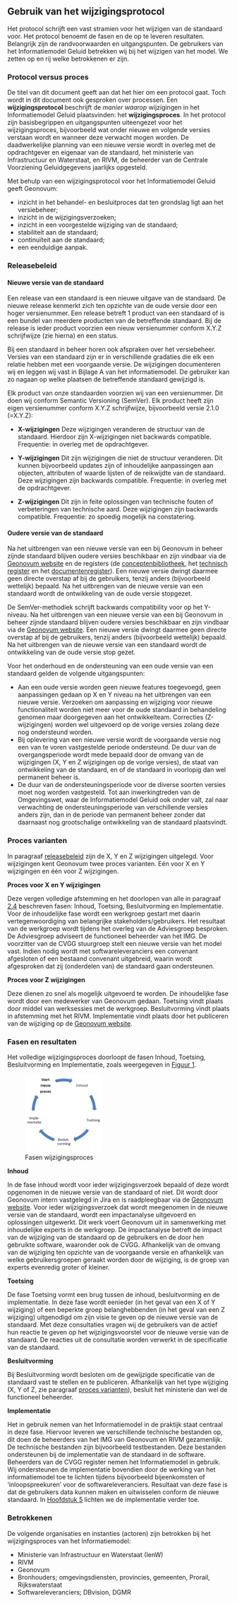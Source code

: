 ## Gebruik van het wijzigingsprotocol

Het protocol schrijft een vast stramien voor het wijzigen van de standaard voor. Het protocol benoemt de fasen en de op te leveren resultaten. Belangrijk zijn de randvoorwaarden en uitgangspunten. De gebruikers van het Informatiemodel Geluid betrekken wij bij het wijzigen van het model. We zetten op en rij welke betrokkenen er zijn.

### Protocol versus proces

De titel van dit document geeft aan dat het hier om een protocol gaat. Toch wordt in dit document ook gesproken over processen. Een <b>wijzigingsprotocol </b>beschrijft de <i>manier waarop</i> wijzigingen in het Informatiemodel Geluid plaatsvinden: het <b>wijzigingsproces</b>. In het protocol zijn basisbegrippen en uitgangspunten uiteengezet voor het wijzigingsproces, bijvoorbeeld wat onder nieuwe en volgende versies verstaan wordt en wanneer deze verwacht mogen worden. De daadwerkelijke planning van een nieuwe versie wordt in overleg met de opdrachtgever en eigenaar van de standaard, het ministerie van Infrastructuur en Waterstaat, en RIVM, de beheerder van de Centrale Voorziening Geluidgegevens jaarlijks opgesteld.

Met behulp van een wijzigingsprotocol voor het Informatiemodel Geluid geeft Geonovum:

<ul><li>inzicht in het behandel- en besluitproces dat ten grondslag ligt aan het versiebeheer;</li>
<li>inzicht in de wijzigingsverzoeken;</li>
<li> inzicht in een voorgestelde wijziging van de standaard;</li>
<li>stabiliteit aan de standaard;</li>
<li>continuïteit aan de standaard;</li>
<li>een eenduidige aanpak.</li>
</ul>

### <a name='_Ref503261397'></a><a name='_Ref503261402'></a><a name='_Ref503261548'></a>Releasebeleid

#### Nieuwe versie van de standaard

Een release van een standaard is een nieuwe uitgave van de standaard. De nieuwe release kenmerkt zich ten opzichte van de oude versie door een hoger versienummer. Een release betreft 1 product van een standaard of is een bundel van meerdere producten van de betreffende standaard. Bij de release is ieder product voorzien een nieuw versienummer conform X.Y.Z schrijfwijze (zie hierna) en een status.

Bij een standaard in beheer horen ook afspraken over het versiebeheer. Versies van een standaard zijn er in verschillende gradaties die elk een relatie hebben met een voorgaande versie. De wijzigingen documenteren wij en leggen wij vast in Bijlage A van het informatiemodel. De gebruiker kan zo nagaan op welke plaatsen de betreffende standaard gewijzigd is.

Elk product van onze standaarden voorzien wij van een versienummer. Dit doen wij conform Semantic Versioning (SemVer). Elk product heeft zijn eigen versienummer conform X.Y.Z schrijfwijze, bijvoorbeeld versie 2.1.0 (=X.Y.Z):

<ul><li><b>X-wijzigingen</b> Deze wijzigingen veranderen de structuur van de standaard. Hierdoor zijn X-wijzigingen niet backwards compatible. Frequentie: in overleg met de opdrachtgever.</li></ul> 

<ul><li><b>Y-wijzigingen</b> Dit zijn wijzigingen die niet de structuur veranderen. Dit kunnen bijvoorbeeld updates zijn of inhoudelijke aanpassingen aan objecten, attributen of waarde lijsten of de reikwijdte van de standaard. Deze wijzigingen zijn backwards compatible. Frequentie</u>: in overleg met de opdrachtgever.</li> </ul>

<ul><li><b>Z-wijzigingen</b> Dit zijn in feite oplossingen van technische fouten of verbeteringen van technische aard. Deze wijzigingen zijn backwards compatible. Frequentie: zo spoedig mogelijk na constatering.</li> </ul>

#### Oudere versie van de standaard

Na het uitbrengen van een nieuwe versie van een bij Geonovum in beheer zijnde standaard blijven oudere versies beschikbaar en zijn vindbaar via de <a href='https://www.geonovum.nl/geo-standaarden/informatiemodel-geluid' target='_blank'>Geonovum website</a> en de registers (de <a href='https://definities.geostandaarden.nl' target='_blank'>conceptenbibliotheek</a>, het <a href='https://register.geostandaarden.nl' target='_blank'>technisch register</a> en het <a href='https://docs.geostandaarden.nl' target='_blank'>documentenregister</a>). Een nieuwe versie dwingt daarmee geen directe overstap af bij de gebruikers, tenzij anders (bijvoorbeeld wettelijk) bepaald. Na het uitbrengen van de nieuwe versie van een standaard wordt de ontwikkeling van de oude versie stopgezet.

De SemVer-methodiek schrijft backwards compatibility voor op het Y-niveau. Na het uitbrengen van een nieuwe versie van een bij Geonovum in beheer zijnde standaard blijven oudere versies beschikbaar en zijn vindbaar via de <a href='https://www.geonovum.nl/geo-standaarden/informatiemodel-geluid' target='_blank'>Geonovum website</a>. Een nieuwe versie dwingt daarmee geen directe overstap af bij de gebruikers, tenzij anders (bijvoorbeeld wettelijk) bepaald. Na het uitbrengen van de nieuwe versie van een standaard wordt de ontwikkeling van de oude versie stop gezet.

Voor het onderhoud en de ondersteuning van een oude versie van een standaard gelden de volgende uitgangspunten:

<ul><li>Aan een oude versie worden geen nieuwe features toegevoegd, geen aanpassingen gedaan op X en Y niveau na het uitbrengen van een nieuwe versie. Verzoeken om aanpassing en wijziging voor nieuwe functionaliteit worden niet meer voor de oude standaard in behandeling genomen maar doorgegeven aan het ontwikkelteam. Correcties (Z-wijzigingen) worden wel uitgevoerd op de vorige versies zolang deze nog ondersteund worden.</li>
<li>Bij oplevering van een nieuwe versie wordt de voorgaande versie nog een van te voren vastgestelde periode ondersteund. De duur van de overgangsperiode wordt mede bepaald door de omvang van de wijzigingen (X, Y en Z wijzigingen op de vorige versies), de staat van ontwikkeling van de standaard, en of de standaard in voorlopig dan wel permanent beheer is.</li>
<li>De duur van de ondersteuningsperiode voor de diverse soorten versies moet nog worden vastgesteld. Tot aan inwerkingtreden van de Omgevingswet, waar de Informatiemodel Geluid ook onder valt, zal naar verwachting de ondersteuningsperiode van verschillende versies anders zijn, dan in de periode van permanent beheer zonder dat daarnaast nog grootschalige ontwikkeling van de standaard plaatsvindt.</li>
</ul>

### <a name='_Ref482110995'></a>Proces varianten

In paragraaf <a href='#_Ref503261402'>releasebeleid<a></a> zijn de X, Y en Z wijzigingen uitgelegd. Voor wijzigingen kent Geonovum twee proces varianten. Eén voor X en Y wijzigingen en één voor Z wijzigingen.

<b>Proces voor X en Y wijzigingen</b>

Deze vergen volledige afstemming en het doorlopen van alle in paragraaf <a href='#fasen-en-resultaten'>2.4<a></a> beschreven fasen: Inhoud, Toetsing, Besluitvorming en Implementatie. Voor de inhoudelijke fase wordt een werkgroep gestart met daarin vertegenwoordiging van belangrijke stakeholders/gebruikers. Het resultaat van de werkgroep wordt tijdens het overleg van de Adviesgroep besproken. De Adviesgroep adviseert de functioneel beheerder van het IMG. De voorzitter van de CVGG stuurgroep stelt een nieuwe versie van het model vast. Indien nodig wordt met softwareleveranciers een convenant afgesloten of een bestaand convenant uitgebreid, waarin wordt afgesproken dat zij (onderdelen van) de standaard gaan ondersteunen.

<b>Proces voor Z wijzigingen</b>

Deze dienen zo snel als mogelijk uitgevoerd te worden. De inhoudelijke fase wordt door een medewerker van Geonovum gedaan. Toetsing vindt plaats door middel van werksessies met de werkgroep. Besluitvorming vindt plaats in afstemming met het RIVM. Implementatie vindt plaats door het publiceren van de wijziging op de <a href='https://www.geonovum.nl/geo-standaarden/informatiemodel-geluid' target='_blank'>Geonovum website</a>.

### <a name='_Ref503261432'></a>Fasen en resultaten

Het volledige wijzigingsproces doorloopt de fasen Inhoud, Toetsing, Besluitvorming en Implementatie, zoals weergegeven in <a href='#_Ref503260625'>Figuur 1<a></a>.

<figure style='width: 35%;'><a name='_Ref503260625'></a><img src='media/image3.png' alt='media/image3.png'></img>
<figcaption><a name='_Ref503260625'></a>Fasen wijzigingsproces</figcaption></figure>

<b>Inhoud</b>

In de fase inhoud wordt voor ieder wijzigingsverzoek bepaald of deze wordt opgenomen in de nieuwe versie van de standaard of niet. Dit wordt door Geonovum intern vastgelegd in Jira en is raadpleegbaar via de <a href='https://www.geonovum.nl/geo-standaarden/informatiemodel-geluid' target='_blank'>Geonovum website</a>. Voor ieder wijzigingsverzoek dat wordt meegenomen in de nieuwe versie van de standaard, wordt een impactanalyse uitgevoerd en oplossingen uitgewerkt. Dit werk voert Geonovum uit in samenwerking met inhoudelijke experts in de werkgroep. De impactanalyse betreft de impact van de wijziging van de standaard op de gebruikers en de door hen gebruikte software, waaronder ook de CVGG. Afhankelijk van de omvang van de wijziging ten opzichte van de voorgaande versie en afhankelijk van welke gebruikersgroepen geraakt worden door de wijziging, is de groep van experts evenredig groter of kleiner. 

<b>Toetsing</b>

De fase Toetsing vormt een brug tussen de inhoud, besluitvorming en de implementatie. In deze fase wordt eenieder (in het geval van een X of Y wijziging) of een beperkte groep belanghebbenden (in het geval van een Z wijziging) uitgenodigd om zijn visie te geven op de nieuwe versie van de standaard. Met deze consultaties vragen wij de gebruikers van de actief hun reactie te geven op het wijzigingsvoorstel voor de nieuwe versie van de standaard. De reacties uit de consultatie worden verwerkt in de specificatie van de standaard.

<b>Besluitvorming</b>

Bij Besluitvorming wordt besloten om de gewijzigde specificatie van de standaard vast te stellen en te publiceren. Afhankelijk van het type wijziging (X, Y of Z, zie paragraaf <a href='#_Ref482110995'>proces varianten<a></a>), besluit het ministerie dan wel de functioneel beheerder.

<b>Implementatie</b>

Het in gebruik nemen van het Informatiemodel in de praktijk staat centraal in deze fase. Hiervoor leveren we verschillende technische bestanden op, dit doen de beheerders van het IMG van Geonovum en RIVM gezamenlijk. De technische bestanden zijn bijvoorbeeld testbestanden. Deze bestanden ondersteunen bij de implementatie van de standaard in de software. Beheerders van de CVGG register nemen het Informatiemodel in gebruik. Wij ondersteunen de implementatie bovendien door de werking van het informatiemodel toe te lichten tijdens bijvoorbeeld bijeenkomsten of ‘inloopspreekuren’ voor de softwareleveranciers. Resultaat van deze fase is dat de gebruikers data kunnen maken en uitwisselen conform de nieuwe standaard. In <a href='#tussentijdse-werkafspraken'>Hoofdstuk 5<a></a> lichten we de implementatie verder toe.

### Betrokkenen

De volgende organisaties en instanties (actoren) zijn betrokken bij het wijzigingsproces van het Informatiemodel:
  - Ministerie van Infrastructuur en Waterstaat (IenW)
  - RIVM
  - Geonovum
  - Bronhouders; omgevingsdiensten, provincies, gemeenten, Prorail, Rijkswaterstaat
  - Softwareleveranciers; DBvision, DGMR
